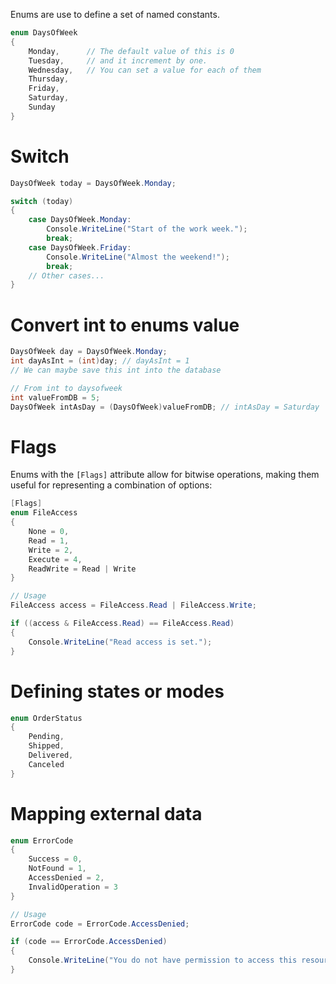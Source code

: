 Enums are use to define a set of named constants.
```csharp
enum DaysOfWeek
{
	Monday,      // The default value of this is 0
	Tuesday,     // and it increment by one.
	Wednesday,   // You can set a value for each of them 
	Thursday,
	Friday,
	Saturday,
	Sunday
}
```

# Switch
```csharp
DaysOfWeek today = DaysOfWeek.Monday;

switch (today)
{
    case DaysOfWeek.Monday:
        Console.WriteLine("Start of the work week.");
        break;
    case DaysOfWeek.Friday:
        Console.WriteLine("Almost the weekend!");
        break;
    // Other cases...
}

```

# Convert int to enums value
```csharp
DaysOfWeek day = DaysOfWeek.Monday;
int dayAsInt = (int)day; // dayAsInt = 1
// We can maybe save this int into the database

// From int to daysofweek
int valueFromDB = 5;
DaysOfWeek intAsDay = (DaysOfWeek)valueFromDB; // intAsDay = Saturday

```

# Flags
Enums with the `[Flags]` attribute allow for bitwise operations, making them useful for representing a combination of options:
```csharp
[Flags]
enum FileAccess
{
    None = 0,
    Read = 1,
    Write = 2,
    Execute = 4,
    ReadWrite = Read | Write
}

// Usage
FileAccess access = FileAccess.Read | FileAccess.Write;

if ((access & FileAccess.Read) == FileAccess.Read)
{
    Console.WriteLine("Read access is set.");
}

```

# Defining states or modes
```csharp
enum OrderStatus
{
    Pending,
    Shipped,
    Delivered,
    Canceled
}

```

# Mapping external data
```csharp
enum ErrorCode
{
    Success = 0,
    NotFound = 1,
    AccessDenied = 2,
    InvalidOperation = 3
}

// Usage
ErrorCode code = ErrorCode.AccessDenied;

if (code == ErrorCode.AccessDenied)
{
    Console.WriteLine("You do not have permission to access this resource.");
}

```